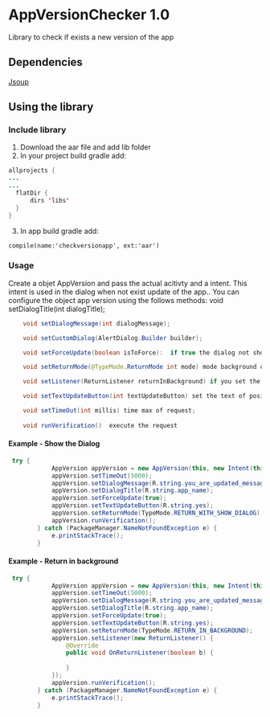 # AppVersionChecker 1.0
Library to check if exists a new version of the app
## Dependencies
[Jsoup](http://jsoup.org)
## Using the library

###  Include library
  1. Download  the aar file and add lib folder
  2. In your project build gradle add:
``` java  
allprojects {
...
...
  flatDir {
      dirs 'libs'
  }
}
```

 3. In app build gradle add:
 
 ``` compile(name:'checkversionapp', ext:'aar') ```

### Usage

Create a objet AppVersion and pass the actual acitivty and a intent. This intent is used in the dialog when not exist update of the app..
You can configure the object app version using the follows methods:
void setDialogTitle(int dialogTitle);
``` java
    void setDialogMessage(int dialogMessage);

    void setCustomDialog(AlertDialog.Builder builder);

    void setForceUpdate(boolean isToForce):  if true the dialog not show a close dialog button;

    void setReturnMode(@TypeMode.ReturnMode int mode) mode background or with dialog;

    void setListener(ReturnListener returnInBackground) if you set the return mode to background you need implement a return listener  and create your action; 

    void setTextUpdateButton(int textUpdateButton) set the text of positive button;

    void setTimeOut(int millis) time max of request;
    
    void runVerification()  execute the request
```    
#### Example - Show the Dialog

``` java 
 try {
            AppVersion appVersion = new AppVersion(this, new Intent(this, MainActivity.class));
            appVersion.setTimeOut(5000);
            appVersion.setDialogMessage(R.string.you_are_updated_message);
            appVersion.setDialogTitle(R.string.app_name);
            appVersion.setForceUpdate(true);
            appVersion.setTextUpdateButton(R.string.yes);
            appVersion.setReturnMode(TypeMode.RETURN_WITH_SHOW_DIALOG);
            appVersion.runVerification();
        } catch (PackageManager.NameNotFoundException e) {
            e.printStackTrace();
        }
```

#### Example - Return in background

``` java 
 try {
            AppVersion appVersion = new AppVersion(this, new Intent(this, MainActivity.class));
            appVersion.setTimeOut(5000);
            appVersion.setDialogMessage(R.string.you_are_updated_message);
            appVersion.setDialogTitle(R.string.app_name);
            appVersion.setForceUpdate(true);
            appVersion.setTextUpdateButton(R.string.yes);
            appVersion.setReturnMode(TypeMode.RETURN_IN_BACKGROUND);
            appVersion.setListener(new ReturnListener() {
                @Override
                public void OnReturnListener(boolean b) {
                    
                }
            });
            appVersion.runVerification();
        } catch (PackageManager.NameNotFoundException e) {
            e.printStackTrace();
        }
```
